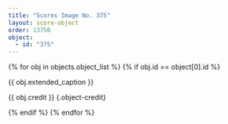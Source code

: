 ```yaml
---
title: "Scores Image No. 375"
layout: score-object
order: 13750
object:
  - id: "375"
---
```


{% for obj in objects.object_list %}
{% if obj.id == object[0].id %}

{{ obj.extended_caption }}

{{ obj.credit }} {.object-credit}

{% endif %}
{% endfor %}
